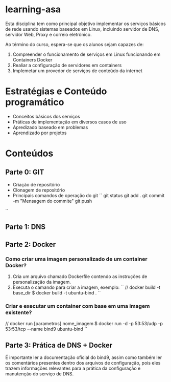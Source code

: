 # learning-asa
Esta disciplina tem como principal objetivo implementar os serviços básicos de rede usando sistemas baseados em Linux, incluindo servidor de DNS, servidor Web, Proxy e correio eletrônico.

Ao término do curso, espera-se que os alunos sejam capazes de:
1. Compreender o funcionamento de serviços em Linux funcionando em Containers Docker
2. Realiar a configuração de servidores em containers
3. Implemetar um provedor de serviços de conteúdo da internet

# Estratégias e Conteúdo programático
- Conceitos básicos dos serviços
- Práticas de implementação em diversos casos de uso
- Apredizado baseado em problemas
- Aprendizado por projetos

# Conteúdos

## Parte 0: GIT

- Criação de repositório
- Clonagem de repositório
- Principais comandos de operação do git
´´
git status
git add .
git commit -m "Mensagem do commite" 
git push

´´
## Parte 1: DNS
## Parte 2: Docker
### Como criar uma imagem personalizado de um container Docker?
1. Cria um arquivo chamado Dockerfile contendo as instruções de personalização da imagem.
2. Executa o camando para criar a imagem, exemplo:
´´
// docker build -t <tagname> base_dir 
$ docker build -t ubuntu-bind .
´´
### Criar e executar um container com base em uma imagem existente?

// docker run [parametros] nome_imagem
$ docker run -d -p 53:53/udp -p 53:53/tcp --name bind9 ubuntu-bind
´´


## Parte 3: Prática de DNS + Docker
É importante ler a documentação oficial do bind9, assim como também ler os comentários presentes dentro dos arquivos de configuração, pois eles trazem informações relevantes para a prática da configuração e manutenção do serviço de DNS.




